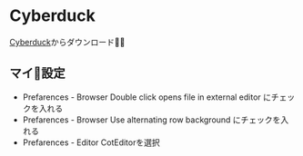 # Cyberduck

[Cyberduck](https://cyberduck.io/)からダウンロード

## マイ設定

- Prefarences - Browser Double click opens file in external editor にチェックを入れる
- Prefarences - Browser Use alternating row background にチェックを入れる
- Prefarences - Editor CotEditorを選択
